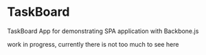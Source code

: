 TaskBoard
=========

TaskBoard App for demonstrating SPA application with Backbone.js

work in progress, currently there is not too much to see here
